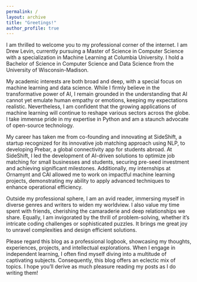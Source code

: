 ```yaml
---
permalink: /
layout: archive
title: "Greetings!"
author_profile: true
---
```

I am thrilled to welcome you to my professional corner of the internet. I am Drew Levin, currently pursuing a Master of Science in Computer Science with a specialization in Machine Learning at Columbia University. I hold a Bachelor of Science in Computer Science and Data Science from the University of Wisconsin-Madison.

My academic interests are both broad and deep, with a special focus on machine learning and data science. While I firmly believe in the transformative power of AI, I remain grounded in the understanding that AI cannot yet emulate human empathy or emotions, keeping my expectations realistic. Nevertheless, I am confident that the growing applications of machine learning will continue to reshape various sectors across the globe. I take immense pride in my expertise in Python and am a staunch advocate of open-source technology.

My career has taken me from co-founding and innovating at SideShift, a startup recognized for its innovative job matching approach using NLP, to developing Prebar, a global connectivity app for students abroad. At SideShift, I led the development of AI-driven solutions to optimize job matching for small businesses and students, securing pre-seed investment and achieving significant milestones. Additionally, my internships at Ornamynt and CAI allowed me to work on impactful machine learning projects, demonstrating my ability to apply advanced techniques to enhance operational efficiency.

Outside my professional sphere, I am an avid reader, immersing myself in diverse genres and writers to widen my worldview. I also value my time spent with friends, cherishing the camaraderie and deep relationships we share. Equally, I am invigorated by the thrill of problem-solving, whether it’s intricate coding challenges or sophisticated puzzles. It brings me great joy to unravel complexities and design efficient solutions.

Please regard this blog as a professional logbook, showcasing my thoughts, experiences, projects, and intellectual explorations. When I engage in independent learning, I often find myself diving into a multitude of captivating subjects. Consequently, this blog offers an eclectic mix of topics. I hope you’ll derive as much pleasure reading my posts as I do writing them!

